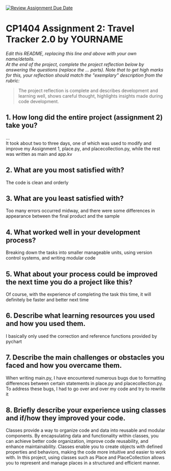 [![Review Assignment Due Date](https://classroom.github.com/assets/deadline-readme-button-24ddc0f5d75046c5622901739e7c5dd533143b0c8e959d652212380cedb1ea36.svg)](https://classroom.github.com/a/ugsDDcR1)
# CP1404 Assignment 2: Travel Tracker 2.0 by YOURNAME

_Edit this README, replacing this line and above with your own name/details._  
_At the end of the project, complete the project reflection below by answering the questions (replace the ... parts)._
_Note that to get high marks for this, your reflection should match the "exemplary" description from the rubric:_

> The project reflection is complete and describes development and learning well, shows careful thought, highlights insights made during code development.


## 1. How long did the entire project (assignment 2) take you?
...  
It took about two to three days, one of which was used to modify and improve my Assignment 1, place.py, and placecollection.py, while the rest was written as main and app.kv

## 2. What are you most satisfied with?
The code is clean and orderly

## 3. What are you least satisfied with?
Too many errors occurred midway, and there were some differences in appearance between the final product and the sample

## 4. What worked well in your development process?
 Breaking down the tasks into smaller manageable units, using version control systems, and writing modular code
## 5. What about your process could be improved the next time you do a project like this?
Of course, with the experience of completing the task this time, it will definitely be faster and better next time

## 6. Describe what learning resources you used and how you used them.
I basically only used the correction and reference functions provided by pychart

## 7. Describe the main challenges or obstacles you faced and how you overcame them.
When writing main.py, I have encountered numerous bugs due to formatting differences between certain statements in place.py and placecollection.py. To address these bugs, I had to go over and over my code and try to rewrite it
## 8. Briefly describe your experience using classes and if/how they improved your code.
Classes provide a way to organize code and data into reusable and modular components. By encapsulating data and functionality within classes, you can achieve better code organization, improve code reusability, and enhance maintainability. Classes enable you to create objects with defined properties and behaviors, making the code more intuitive and easier to work with. In this project, using classes such as Place and PlaceCollection allows you to represent and manage places in a structured and efficient manner.
